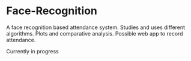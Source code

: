 # Face-Recognition
A face recognition based attendance system. Studies and uses different algorithms. Plots and comparative analysis. Possible web app to record attendance.

Currently in progress
